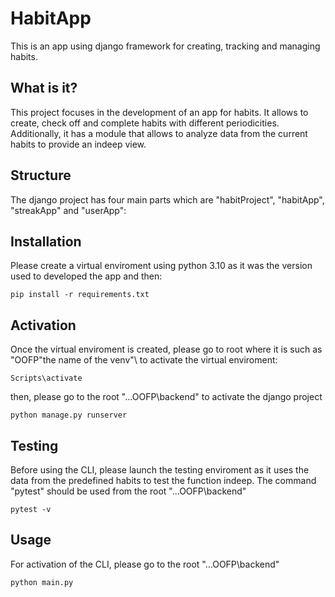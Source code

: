 # HabitApp

This is an app using django framework for creating, tracking and managing habits.

## What is it?

This project focuses in the development of an app for habits. It allows to create, check off and complete habits with different periodicities. Additionally, it has a module that allows to analyze data from the current habits to provide an indeep view. 

## Structure

The django project has four main parts which are "habitProject", "habitApp", "streakApp" and "userApp":

## Installation

Please create a virtual enviroment using python 3.10 as it was the version used to developed the app and then:

```shell
pip install -r requirements.txt
```

## Activation

Once the virtual enviroment is created, please go to root where it is such as "OOFP\"the name of the venv"\ to activate the virtual enviroment:

```shell
Scripts\activate
```

then, please go to the root "...OOFP\backend\" to activate the django project

```shell
python manage.py runserver 
```

## Testing

Before using the CLI, please launch the testing enviroment as it uses the data from the predefined habits to test the function indeep. The command "pytest" should be used from the root "...OOFP\backend\"

```shell
pytest -v
```

## Usage

For activation of the CLI, please go to the root "...OOFP\backend\"

```shell
python main.py
```
